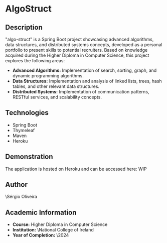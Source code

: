 # AlgoStruct

## Description

"algo-struct" is a Spring Boot project showcasing advanced algorithms, data structures, and distributed systems concepts, developed as a personal portfolio to present skills to potential recruiters. Based on knowledge acquired during the Higher Diploma in Computer Science, this project explores the following areas:

* **Advanced Algorithms:** Implementation of search, sorting, graph, and dynamic programming algorithms.
* **Data Structures:** Implementation and analysis of linked lists, trees, hash tables, and other relevant data structures.
* **Distributed Systems:** Implementation of communication patterns, RESTful services, and scalability concepts.

## Technologies

* Spring Boot
* Thymeleaf
* Maven
* Heroku

## Demonstration

The application is hosted on Heroku and can be accessed here: WIP


## Author

\Sérgio Oliveira


## Academic Information

* **Course:** Higher Diploma in Computer Science
* **Institution:** \National College of Ireland
* **Year of Completion:** \2024
